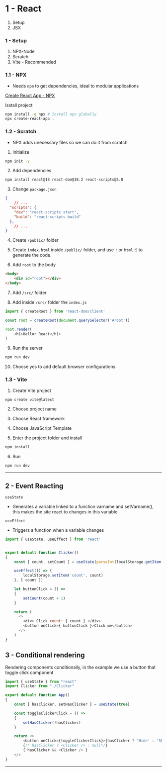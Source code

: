 # 1 - React

1. Setup
2. JSX

### 1 - Setup

1. NPX-Node
2. Scratch
3. Vite - Recommended

### 1.1 - NPX 

* Needs `npm` to get dependencies, ideal to modular applications

[Create React App - NPX](https://www.npmjs.com/package/create-react-app)

Isstall project
``` bash
npm install -g npx # Install npx globally
npx create-react-app .
```

### 1.2 - Scratch

* NPX adds unecessary files so we can do it from scratch

1. Initialize
``` bash
npm init -y
```

2.  Add dependencies
``` bash
npm install react@18 react-dom@18.2 react-scripts@5.0
```
3. Change `package.json`
``` json
{
    // ...
  "scripts": {
    "dev": "react-scripts start",
    "build": "react-scripts build"
  },
    // ...
}
```

4. Create `/public/` folder

5. Create `index.html` inside `/public/` folder, and use `!` or `html:5` to generate the code.

6. Add `root` to the body
``` html
<body>
    <div id="root"></div>
</body>
```

7. Add `/src/` folder

8. Add inside `/src/` folder the `index.js`

``` javascript
import { createRoot } from 'react-dom/client'

const root = createRoot(document.querySelector('#root'))

root.render(
    <h1>Hellor React</h1>
)
```

9. Run the server
``` bash
npm run dev
```

10. Choose yes to add default browser configurations


### 1.3 - Vite

1. Create Vite project

``` bash
npm create vite@latest
```

2. Choose project name

3. Choose React framework

4. Choose JavaScript Template

5. Enter the project folder and install
``` bash
npm install
```

6. Run
``` bash
npm run dev
```

------

## 2 - Event Reacting

`useState`

* Generates a variable linked to a function varname and setVarname(), this makes the site react to changes in this variable

`useEffect`

* Triggers a function when a variable changes

``` javascript
import { useState, useEffect } from 'react'


export default function Clicker()
{
    const [ count, setCount ] = useState(parseInt(localStorage.getItem('count') ?? 0))  // Save value locally

    useEffect(() => {
        localStorage.setItem('count', count) 
    }, [ count ])

    let buttonClick = () =>
    {
        setCount(count + 1)
    }

    return (
      <>
        <div> Click count: { count } </div>
        <button onClick={ buttonClick }>Click me</button>
      </>
    )
}
```

## 3 - Conditional rendering

Rendering components conditionally, in the example we use a button that toggle click component

``` javascript
import { useState } from "react"
import Clicker from "./Clicker"

export default function App()
{
    const [ hasClicker, setHasClicker ] = useState(true)

    const toggleClickerClick = () =>
    {
        setHasClicker(!hasClicker)
    }

    return <>
        <button onClick={toggleClickerClick}>{hasClicker ? 'Hide' : 'Show'} Toggle click </button>
        {/* hasClicker ? <Clicker /> : null*/}
        { hasClicker && <Clicker /> }
    </>
}
```

------

## 